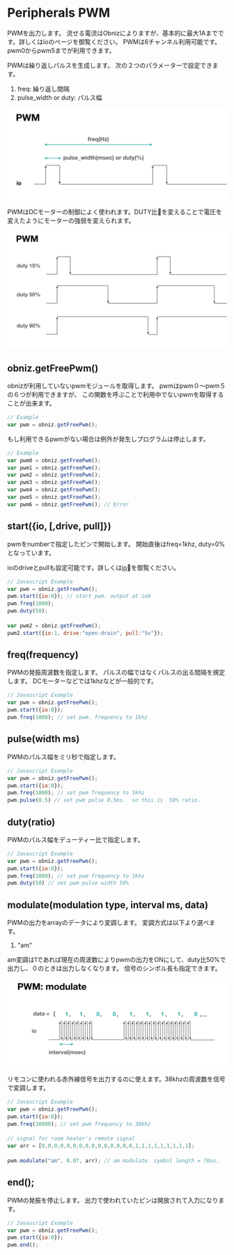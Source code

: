 # Peripherals PWM
PWMを出力します。
流せる電流はObnizによりますが、基本的に最大1Aまでです。詳しくはioのページを御覧ください。
PWMは6チャンネル利用可能です。
pwm0からpwm5までが利用できます。

PWMは繰り返しパルスを生成します。
次の２つのパラメーターで設定できます。

1. freq: 繰り返し間隔
2. pulse_width or duty: パルス幅

![](./images/pwm_0.png)

PWMはDCモーターの制御によく使われます。DUTY比を変えることで電圧を変えたようにモーターの強弱を変えられます。

![](./images/pwm_1.png)


## obniz.getFreePwm()
obnizが利用していないpwmモジュールを取得します。
pwmはpwm０〜pwm５の６つが利用できますが、
この関数を呼ぶことで利用中でないpwmを取得することが出来ます。

```Javascript
// Example
var pwm = obniz.getFreePwm();
```
もし利用できるpwmがない場合は例外が発生しプログラムは停止します。
```Javascript
// Example
var pwm0 = obniz.getFreePwm();
var pwm1 = obniz.getFreePwm();
var pwm2 = obniz.getFreePwm();
var pwm3 = obniz.getFreePwm();
var pwm4 = obniz.getFreePwm();
var pwm5 = obniz.getFreePwm();
var pwm6 = obniz.getFreePwm(); // Error
```


## start({io, [,drive, pull]})

pwmをnumberで指定したピンで開始します。
開始直後はfreq=1khz, duty=0%となっています。

ioのdriveとpullも設定可能です。詳しくは[io](./io)を御覧ください。

```Javascript
// Javascript Example
var pwm = obniz.getFreePwm();
pwm.start({io:0}); // start pwm. output at io0
pwm.freq(1000);
pwm.duty(50);

var pwm2 = obniz.getFreePwm();
pwm2.start({io:1, drive:"open-drain", pull:"5v"});
```
## freq(frequency)

PWMの発振周波数を指定します。
パルスの幅ではなくパルスの出る間隔を規定します。
DCモーターなどでは1khzなどが一般的です。

```Javascript
// Javascript Example
var pwm = obniz.getFreePwm();
pwm.start({io:0});
pwm.freq(1000); // set pwm. frequency to 1khz
```
## pulse(width ms)

PWMのパルス幅をミリ秒で指定します。

```Javascript
// Javascript Example
var pwm = obniz.getFreePwm();
pwm.start({io:0});
pwm.freq(1000); // set pwm frequency to 1khz
pwm.pulse(0.5) // set pwm pulse 0.5ms.  so this is  50% ratio.
```
## duty(ratio)

PWMのパルス幅をデューティー比で指定します。

```Javascript
// Javascript Example
var pwm = obniz.getFreePwm();
pwm.start({io:0});
pwm.freq(1000); // set pwm frequency to 1khz
pwm.duty(50) // set pwm pulse width 50%
```

## modulate(modulation type, interval ms, data)

PWMの出力をarrayのデータにより変調します。
変調方式は以下より選べます。

1. "am"

am変調は1であれば現在の周波数によりpwmの出力をONにして、duty比50%で出力し、０のときは出力しなくなります。
信号のシンボル長も指定できます。

![](./images/pwm_modu.png)

リモコンに使われる赤外線信号を出力するのに使えます。38khzの周波数を信号で変調します。


```Javascript
// Javascript Example
var pwm = obniz.getFreePwm();
pwm.start({io:0});
pwm.freq(38000); // set pwm frequency to 38khz

// signal for room heater's remote signal
var arr = [0,0,0,0,0,0,0,0,0,0,0,0,0,0,0,1,1,1,1,1,1,1,1,1];

pwm.modulate("am", 0.07, arr); // am modulate. symbol length = 70us.
```
## end();

PWMの発振を停止します。
出力で使われていたピンは開放されて入力になります。

```Javascript
// Javascript Example
var pwm = obniz.getFreePwm();
pwm.start({io:0});
pwm.end();
```